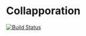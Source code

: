 # Collapporation
[![Build Status](https://travis-ci.org/Tomdatbenik/Collapporation-Backend.svg?branch=master)](https://travis-ci.org/Tomdatbenik/Collapporation-Backend)
